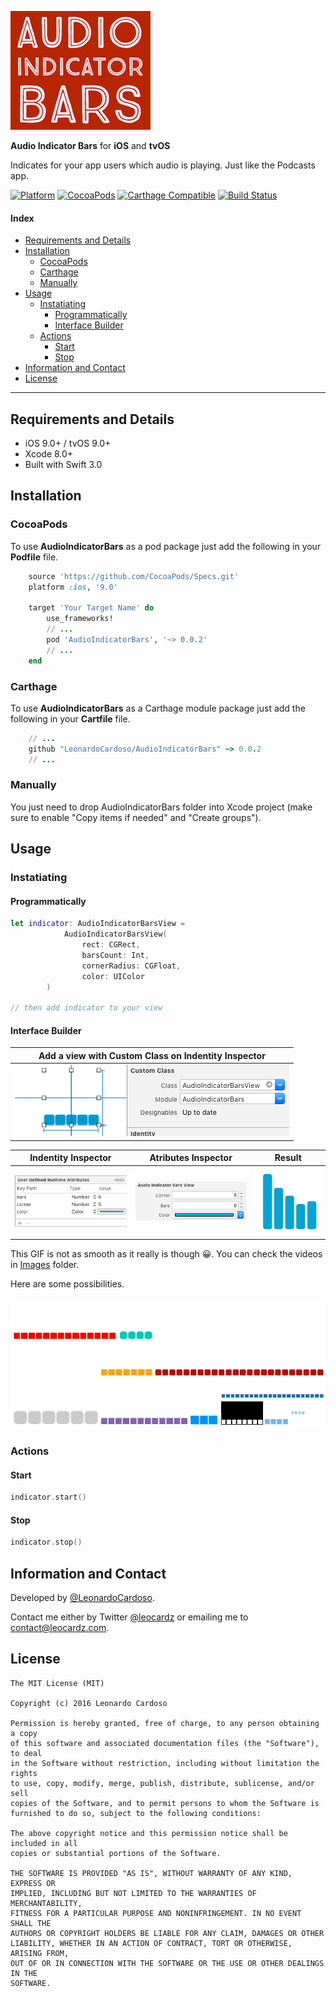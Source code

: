 ![AudioIndicatorBars](Images/logo.png)

**Audio Indicator Bars** for **iOS** and **tvOS**

Indicates for your app users which audio is playing. Just like the Podcasts app.

[![Platform](https://img.shields.io/badge/platform-iOS%20|%20tvOS-orange.svg)](https://github.com/LeonardoCardoso/AudioIndicatorBars#requirements-and-details)
[![CocoaPods](https://img.shields.io/badge/pod-v0.0.2-red.svg)](https://github.com/LeonardoCardoso/AudioIndicatorBars#cocoapods)
[![Carthage Compatible](https://img.shields.io/badge/Carthage-compatible-4BC51D.svg)](https://github.com/LeonardoCardoso/AudioIndicatorBars#carthage)
[![Build Status](https://travis-ci.org/LeonardoCardoso/AudioIndicatorBars.svg?branch=master)](https://travis-ci.org/LeonardoCardoso/AudioIndicatorBars)


#### Index 

- [Requirements and Details](#requirements-and-details)
- [Installation](#installation)
    * [CocoaPods](#cocoapods)
    * [Carthage](#carthage)
    * [Manually](#manually)
- [Usage](#usage)
    * [Instatiating](#instatiating)
        + [Programmatically](#programmatically)
        + [Interface Builder](#interface-builder)
    * [Actions](#actions)
        + [Start](#start)
        + [Stop](#stop)
- [Information and Contact](#information-and-contact)
- [License](#license)

<hr />

## Requirements and Details

* iOS 9.0+ / tvOS 9.0+
* Xcode 8.0+
* Built with Swift 3.0

## Installation

### CocoaPods

To use **AudioIndicatorBars** as a pod package just add the following in your **Podfile** file.

```ruby
	source 'https://github.com/CocoaPods/Specs.git'
	platform :ios, '9.0'
	
	target 'Your Target Name' do
	  	use_frameworks!
	  	// ...
	  	pod 'AudioIndicatorBars', '~> 0.0.2'
	  	// ...
	end
```

### Carthage

To use **AudioIndicatorBars** as a Carthage module package just add the following in your **Cartfile** file.

```ruby
  	// ...
	github "LeonardoCardoso/AudioIndicatorBars" ~> 0.0.2
  	// ...
```

### Manually

You just need to drop AudioIndicatorBars folder into Xcode project (make sure to enable "Copy items if needed" and "Create groups").


## Usage

### Instatiating

#### Programmatically
```swift
let indicator: AudioIndicatorBarsView =
            AudioIndicatorBarsView(
                rect: CGRect,
                barsCount: Int,
                cornerRadius: CGFloat,
                color: UIColor
        )
        
// then add indicator to your view
```

#### Interface Builder

| Add a view with Custom Class on Indentity Inspector |
|:-:|
| ![IB1.png](Images/IB0.png) |

| Indentity Inspector | Atributes Inspector | Result |
|:-:|:-:|:-:|
| ![IB1.png](Images/IB1.png) | ![IB2.png](Images/IB2.png) | ![example1.gif](Images/example1.gif) |

This GIF is not as smooth as it really is though 😀. You can check the videos in [Images](Images) folder.

Here are some possibilities.

![example2.gif](Images/example2.gif)


### Actions

#### Start
```swift
indicator.start()
```

#### Stop
```swift
indicator.stop()
```


## Information and Contact

Developed by [@LeonardoCardoso](https://github.com/LeonardoCardoso). 

Contact me either by Twitter [@leocardz](https://twitter.com/leocardz) or emailing me to [contact@leocardz.com](mailto:contact@leocardz.com).


## License

    The MIT License (MIT)

	Copyright (c) 2016 Leonardo Cardoso
	
	Permission is hereby granted, free of charge, to any person obtaining a copy
	of this software and associated documentation files (the "Software"), to deal
	in the Software without restriction, including without limitation the rights
	to use, copy, modify, merge, publish, distribute, sublicense, and/or sell
	copies of the Software, and to permit persons to whom the Software is
	furnished to do so, subject to the following conditions:
	
	The above copyright notice and this permission notice shall be included in all
	copies or substantial portions of the Software.
	
	THE SOFTWARE IS PROVIDED "AS IS", WITHOUT WARRANTY OF ANY KIND, EXPRESS OR
	IMPLIED, INCLUDING BUT NOT LIMITED TO THE WARRANTIES OF MERCHANTABILITY,
	FITNESS FOR A PARTICULAR PURPOSE AND NONINFRINGEMENT. IN NO EVENT SHALL THE
	AUTHORS OR COPYRIGHT HOLDERS BE LIABLE FOR ANY CLAIM, DAMAGES OR OTHER
	LIABILITY, WHETHER IN AN ACTION OF CONTRACT, TORT OR OTHERWISE, ARISING FROM,
	OUT OF OR IN CONNECTION WITH THE SOFTWARE OR THE USE OR OTHER DEALINGS IN THE
	SOFTWARE.

